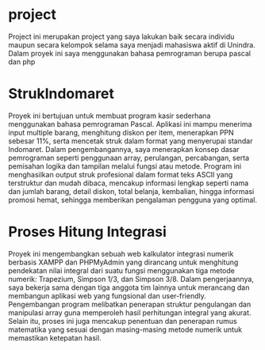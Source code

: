 # project
Project ini merupakan project yang saya lakukan baik secara individu maupun secara kelompok selama saya menjadi mahasiswa aktif di Unindra. Dalam proyek ini saya menggunakan bahasa pemrograman berupa pascal dan php
# StrukIndomaret
Proyek ini bertujuan untuk membuat program kasir sederhana menggunakan bahasa pemrograman Pascal. Aplikasi ini mampu menerima input multiple barang, menghitung diskon per item, menerapkan PPN sebesar 11%, serta mencetak struk dalam format yang menyerupai standar Indomaret. Dalam pengembangannya, saya menerapkan konsep dasar pemrograman seperti penggunaan array, perulangan, percabangan, serta pemisahan logika dan tampilan melalui fungsi atau metode. Program ini menghasilkan output struk profesional dalam format teks ASCII yang terstruktur dan mudah dibaca, mencakup informasi lengkap seperti nama dan jumlah barang, detail diskon, total belanja, kembalian, hingga informasi promosi hemat, sehingga memberikan pengalaman pengguna yang optimal.
# Proses Hitung Integrasi 
Proyek ini mengembangkan sebuah web kalkulator integrasi numerik berbasis XAMPP dan PHPMyAdmin yang dirancang untuk menghitung pendekatan nilai integral dari suatu fungsi menggunakan tiga metode numerik: Trapezium, Simpson 1/3, dan Simpson 3/8. Dalam pengerjaannya, saya bekerja sama dengan tiga anggota tim lainnya untuk merancang dan membangun aplikasi web yang fungsional dan user-friendly. Pengembangan program melibatkan penerapan struktur pengulangan dan manipulasi array guna memperoleh hasil perhitungan integral yang akurat. Selain itu, proses ini juga mencakup penentuan dan penerapan rumus matematika yang sesuai dengan masing-masing metode numerik untuk memastikan ketepatan hasil.
